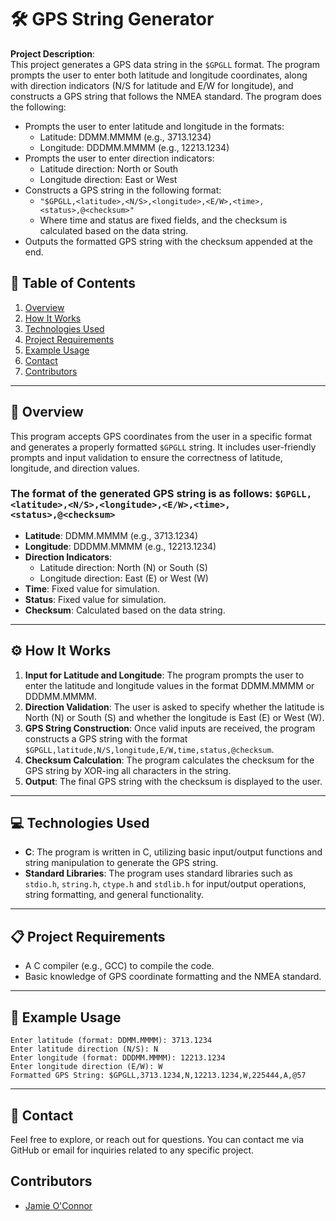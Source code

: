 # 🛠️ GPS String Generator

**Project Description**: <br>
This project generates a GPS data string in the `$GPGLL` format. The program prompts the user to enter both latitude and longitude coordinates, along with direction indicators (N/S for latitude and E/W for longitude), and constructs a GPS string that follows the NMEA standard.
The program does the following:
- Prompts the user to enter latitude and longitude in the formats:
  - Latitude: DDMM.MMMM (e.g., 3713.1234)
  - Longitude: DDDMM.MMMM (e.g., 12213.1234)
- Prompts the user to enter direction indicators:
  - Latitude direction: North or South
  - Longitude direction: East or West
- Constructs a GPS string in the following format:
  - `"$GPGLL,<latitude>,<N/S>,<longitude>,<E/W>,<time>,<status>,@<checksum>"`
  - Where time and status are fixed fields, and the checksum is calculated based on the data string.
 - Outputs the formatted GPS string with the checksum appended at the end.

## 📑 Table of Contents

1. [Overview](#-overview)
2. [How It Works](#-how-it-works)
3. [Technologies Used](#-technologies-used)
4. [Project Requirements](#-project-requirements)
5. [Example Usage](#-example-usage)
6. [Contact](#-contact)
7. [Contributors](#-contributors)

---

## 📝 Overview

This program accepts GPS coordinates from the user in a specific format and generates a properly formatted `$GPGLL` string. It includes user-friendly prompts and input validation to ensure the correctness of latitude, longitude, and direction values.

### The format of the generated GPS string is as follows: `$GPGLL,<latitude>,<N/S>,<longitude>,<E/W>,<time>,<status>,@<checksum>`


- **Latitude**: DDMM.MMMM (e.g., 3713.1234)
- **Longitude**: DDDMM.MMMM (e.g., 12213.1234)
- **Direction Indicators**: 
  - Latitude direction: North (N) or South (S)
  - Longitude direction: East (E) or West (W)
- **Time**: Fixed value for simulation.
- **Status**: Fixed value for simulation.
- **Checksum**: Calculated based on the data string.

---

## ⚙️ How It Works

1. **Input for Latitude and Longitude**: The program prompts the user to enter the latitude and longitude values in the format DDMM.MMMM or DDDMM.MMMM.
2. **Direction Validation**: The user is asked to specify whether the latitude is North (N) or South (S) and whether the longitude is East (E) or West (W).
3. **GPS String Construction**: Once valid inputs are received, the program constructs a GPS string with the format `$GPGLL,latitude,N/S,longitude,E/W,time,status,@checksum`.
4. **Checksum Calculation**: The program calculates the checksum for the GPS string by XOR-ing all characters in the string.
5. **Output**: The final GPS string with the checksum is displayed to the user.

---

## 💻 Technologies Used

- **C**: The program is written in C, utilizing basic input/output functions and string manipulation to generate the GPS string.
- **Standard Libraries**: The program uses standard libraries such as `stdio.h`, `string.h`, `ctype.h` and `stdlib.h` for input/output operations, string formatting, and general functionality.

---

## 📋 Project Requirements

- A C compiler (e.g., GCC) to compile the code.
- Basic knowledge of GPS coordinate formatting and the NMEA standard.

---

## 🎯 Example Usage

```
Enter latitude (format: DDMM.MMMM): 3713.1234
Enter latitude direction (N/S): N
Enter longitude (format: DDDMM.MMMM): 12213.1234
Enter longitude direction (E/W): W
Formatted GPS String: $GPGLL,3713.1234,N,12213.1234,W,225444,A,@57
```

---

## 💬 Contact
Feel free to explore, or reach out for questions. You can contact me via GitHub or email for inquiries related to any specific project.

## Contributors
- [Jamie O'Connor](https://github.com/404JayNotFound)
